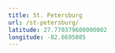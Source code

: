 ```yaml
---
title: St. Petersburg
url: /st-petersburg/
latitude: 27.770379600000002
longitude: -82.6695085
---
```

